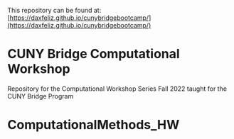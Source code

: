 
This repository can be found at: [https://daxfeliz.github.io/cunybridgebootcamp/](https://daxfeliz.github.io/cunybridgebootcamp/)


CUNY Bridge Computational Workshop
==============================

Repository for the Computational Workshop Series Fall 2022 taught for the CUNY Bridge Program

# ComputationalMethods_HW
